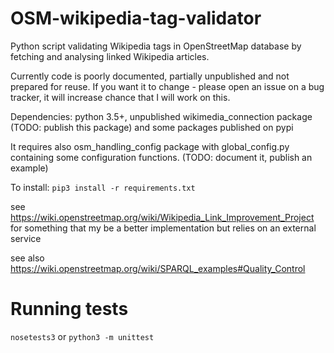 OSM-wikipedia-tag-validator
===========================

Python script validating Wikipedia tags in OpenStreetMap database by fetching and analysing linked Wikipedia articles.

Currently code is poorly documented, partially unpublished and not prepared for reuse. If you want it to change - please open an issue on a bug tracker, it will increase chance that I will work on this.

Dependencies: python 3.5+, unpublished wikimedia_connection package (TODO: publish this package) and some packages published on pypi

It requires also osm_handling_config package with global_config.py containing some configuration functions. (TODO: document it, publish an example)

To install: `pip3 install -r requirements.txt`

see https://wiki.openstreetmap.org/wiki/Wikipedia_Link_Improvement_Project for something that my be a better implementation but relies on an external service

see also https://wiki.openstreetmap.org/wiki/SPARQL_examples#Quality_Control

# Running tests

```nosetests3``` or ```python3 -m unittest```

